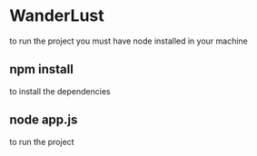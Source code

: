 ﻿# WanderLust

to run the project you must have node installed in your machine 

## npm install
to install the dependencies

## node app.js
to run the project
